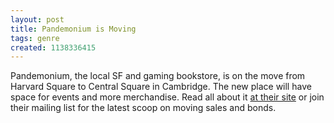 ```yaml
---
layout: post
title: Pandemonium is Moving
tags: genre
created: 1138336415
---
```

Pandemonium, the local SF and gaming bookstore, is on the move from Harvard Square to Central Square in Cambridge.  The new place will have space for events and more merchandise.  Read all about it [at their site](http://www.pandemoniumbooks.com/info/index.html) or join their mailing list for the latest scoop on moving sales and bonds.
